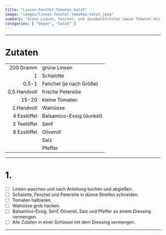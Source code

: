 ```yaml
---
title: "Linsen-Fenchel-Tomaten-Salat"
image: "images/linsen-fenchel-tomaten-salat.jpeg"
summary: "Grüne Linsen, Fenchel- und Zwiebelstreifen sowie Tomaten mit Senf-Balsamico-Dressing"
categories: [ "Vegan", "Salat" ]
---
```


---

# Zutaten

|              |                          |
|-------------:|:-------------------------|
|    200 Gramm | grüne Linsen             |
|            1 | Schalotte                |
|        0,5-1 | Fenchel (je nach Größe)  |
| 0,5 Handvoll | frische Petersilie       |
|        15-20 | kleine Tomaten           |
|   1 Handvoll | Walnüsse                 |
|  4 Esslöffel | Balsamico-Essig (dunkel) |
|  3 Teelöffel | Senf                     |
|  8 Esslöffel | Olivenöl                 |
|              | Salz                     |
|              | Pfeffer                  |

---

# 1.

- [ ] Linsen waschen und nach Anleitung kochen und abgießen.
- [ ] Schalotte, Fenchel und Petersilie in dünne Streifen schneiden.
- [ ] Tomaten halbieren.
- [ ] Walnüsse grob hacken.
- [ ] Balsamico-Essig, Senf, Olivenöl, Salz und Pfeffer zu einem Dressing vermengen.
- [ ] Alle Zutaten in einer Schüssel mit dem Dressing vermengen.

---
